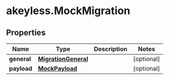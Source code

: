 # akeyless.MockMigration

## Properties

Name | Type | Description | Notes
------------ | ------------- | ------------- | -------------
**general** | [**MigrationGeneral**](MigrationGeneral.md) |  | [optional] 
**payload** | [**MockPayload**](MockPayload.md) |  | [optional] 


